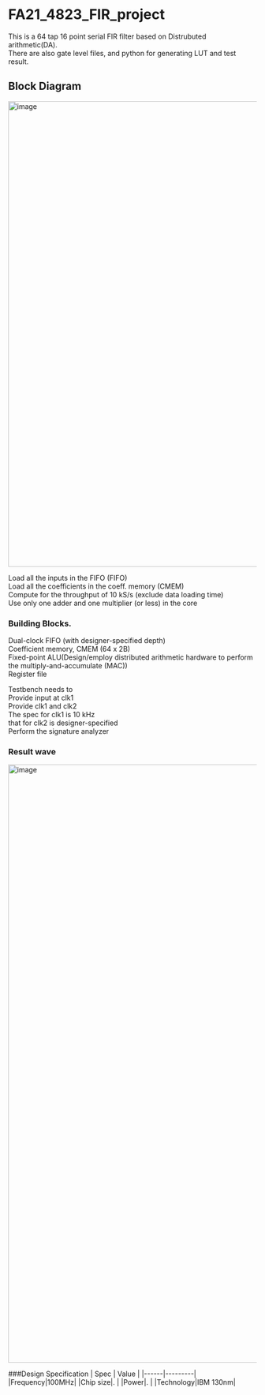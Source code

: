 # FA21_4823_FIR_project
This is a 64 tap 16 point serial FIR filter based on Distrubuted arithmetic(DA).  
There are also gate level files, and python for generating LUT and test result.   

## Block Diagram
<img width="944" alt="image" src="https://user-images.githubusercontent.com/103384755/180321194-88e515f7-8ea1-46e0-a1d1-873cb14d3bb2.png">







  Load all the inputs in the FIFO (FIFO)   
  Load all the coefficients in the coeff. memory (CMEM)     
  Compute for the throughput of 10 kS/s (exclude data loading time)   
  Use only one adder and one multiplier (or less) in the core      

### Building Blocks.  
  Dual-clock FIFO (with designer-specified depth)    
  Coefficient memory, CMEM (64 x 2B)   
  Fixed-point ALU(Design/employ distributed arithmetic hardware to perform the multiply-and-accumulate (MAC))     
  Register file      
  
Testbench needs to     
  Provide input at clk1      
  Provide clk1 and clk2      
  The spec for clk1 is 10 kHz   
  that for clk2 is designer-specified        
  Perform the signature analyzer     
  
### Result wave
<img width="1213" alt="image" src="https://user-images.githubusercontent.com/103384755/180323733-e07061e7-cbb0-4b90-a190-55dc539b16fd.png">

###Design Specification 
| Spec |  Value  |
|------|---------|
|Frequency|100MHz|
|Chip size|.     |
|Power|.         |
|Technology|IBM 130nm|

  

